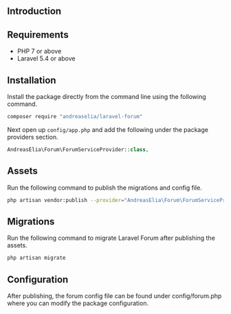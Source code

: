 ## Introduction

## Requirements

+ PHP 7 or above
+ Laravel 5.4 or above

## Installation

Install the package directly from the command line using the following command.

```bash
composer require "andreaselia/laravel-forum"
```

Next open up `config/app.php` and add the following under the package providers section.

```php
AndreasElia\Forum\ForumServiceProvider::class,
```

## Assets

Run the following command to publish the migrations and config file.

```bash
php artisan vendor:publish --provider="AndreasElia\Forum\ForumServiceProvider"
```

## Migrations
Run the following command to migrate Laravel Forum after publishing the assets.

```bash
php artisan migrate
```

## Configuration

After publishing, the forum config file can be found under config/forum.php where you can modify the package configuration.
